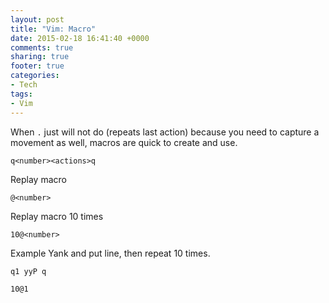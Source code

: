 ```yaml
---
layout: post
title: "Vim: Macro"
date: 2015-02-18 16:41:40 +0000
comments: true
sharing: true
footer: true
categories: 
- Tech
tags:
- Vim
---
```


When `.` just will not do (repeats last action) because you need to capture  a movement as well, macros are quick to create and use.

    q<number><actions>q

Replay macro

    @<number> 

Replay macro 10 times

    10@<number>

Example
Yank and put line, then repeat 10 times.

    q1 yyP q

    10@1

